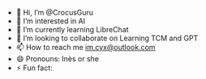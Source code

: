 - 👋 Hi, I’m @CrocusGuru
- 👀 I’m interested in AI
- 🌱 I’m currently learning LibreChat
- 💞️ I’m looking to collaborate on Learning TCM and GPT
- 📫 How to reach me im.cyx@outlook.com
- 😄 Pronouns: Inès or she
- ⚡ Fun fact: 

<!---
CrocusGuru/CrocusGuru is a ✨ special ✨ repository because its `README.md` (this file) appears on your GitHub profile.
You can click the Preview link to take a look at your changes.
--->
